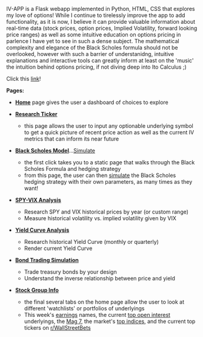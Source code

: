 IV-APP is a Flask webapp implemented in Python, HTML, CSS that explores my love of options! While I continue to tirelessly improve the app to add functionality, as it is now, I believe it can provide valuable information about real-time data (stock prices, option prices, Implied Volatility, forward looking price ranges) as well as some intuitive education on options pricing in parlence I have yet to see in such a dense subject. The mathematical complexity and elegance of the Black Scholes formula should not be overlooked, however with such a barrier of understanidng, intuitive explanations and interactive tools can greatly inform at least on the 'music' the intuition behind options pricing, if not diving deep into Ito Calculus ;)

Click this [link](https://iv-app-1408b00f8e09.herokuapp.com/)! 


__Pages:__

- [__Home__](https://iv-app-1408b00f8e09.herokuapp.com/) page gives the user a dashboard of choices to explore

  
  
- [__Research Ticker__](https://iv-app-1408b00f8e09.herokuapp.com/ticker/SPY)
  
  - this page allows the user to input any optionable underlying symbol to get a quick picture of recent price action as well as the current IV metrics that can inform its near future



- [__Black Scholes Model__](https://iv-app-1408b00f8e09.herokuapp.com/bsm)...[Simulate](https://iv-app-1408b00f8e09.herokuapp.com/bsm/sim/.2/100/100/.05/50/weekly)
  
  - the first click takes you to a static page that walks through the Black Scholes Formula and hedging strategy
  - from this page, the user can then [simulate](https://iv-app-1408b00f8e09.herokuapp.com/bsm/sim/.2/100/100/.05/50/weekly) the Black Scholes hedging strategy with their own parameters, as many times as they want!


- [__SPY-VIX Analysis__](https://iv-app-1408b00f8e09.herokuapp.com/spyvixhome)
  
  - Research SPY and VIX historical prices by year (or custom range)
  - Measure historical volatility vs. implied volatility given by VIX


- [__Yield Curve Analysis__](https://iv-app-1408b00f8e09.herokuapp.com/yieldcurve/2024/m)
  
  - Research historical Yield Curve (monthly or quarterly)
  - Render current Yield Curve

- [__Bond Trading Simulation__](https://iv-app-1408b00f8e09.herokuapp.com/cleantradingstart)
  
  - Trade treasury bonds by your design
  - Understand the inverse relationship between price and yield



- [__Stock Group Info__](https://iv-app-1408b00f8e09.herokuapp.com/top/earnings)
  
  - the final several tabs on the home page allow the user to look at different 'watchlists' or portfolios of underlyings
  - This week's [earnings](https://iv-app-1408b00f8e09.herokuapp.com/top/earnings) names, the current [top open interest](https://iv-app-1408b00f8e09.herokuapp.com/top/oi) underlyings, the [Mag 7](https://iv-app-1408b00f8e09.herokuapp.com/top/mag7), the market's [top indices](https://iv-app-1408b00f8e09.herokuapp.com/top/indices), and the current top tickers on [r/WallStreetBets](https://iv-app-1408b00f8e09.herokuapp.com/top/reddit)

